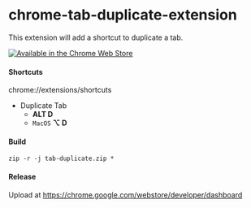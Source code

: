 # chrome-tab-duplicate-extension
This extension will add a shortcut to duplicate a tab.

[![Available in the Chrome Web Store](https://storage.googleapis.com/chrome-gcs-uploader.appspot.com/image/WlD8wC6g8khYWPJUsQceQkhXSlv1/tbyBjqi7Zu733AAKA5n4.png "Available in the Chrome Web Store")](https://chrome.google.com/webstore/detail/tab-duplicate/nibkmpldcbncnpebkehcfibdljlmnafi)

#### Shortcuts
chrome://extensions/shortcuts
* Duplicate Tab
  * **ALT D**
  * `MacOS` **⌥ D**

#### Build
`zip -r -j tab-duplicate.zip *`

#### Release
Upload at https://chrome.google.com/webstore/developer/dashboard

